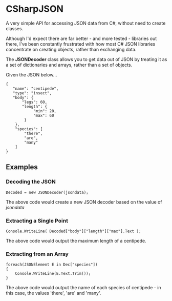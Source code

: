 # CSharpJSON
A very simple API for accessing JSON data from C#, without need to create classes.

Although I'd expect there are far better - and more tested - libraries out there, I've been constantly frustrated with
how most C# JSON libraries concentrate on creating objects, rather than exchanging data.

The **JSONDecoder** class allows you to get data out of JSON by treating it as a set of dictionaries and arrays, rather than a set of objects.

Given the JSON below...

```
{
   "name": "centipede",
   "type": "insect",
   "body": {
       "legs": 60,
	   "length": {
	        "min": 20,
			"max": 60
		}
	},
	"species": [
		"there",
		"are",
		"many"
	]	
}
```

## Examples

### Decoding the JSON

```
Decoded = new JSONDecoder(jsondata);
```

The above code would create a new JSON decoder based on the value of *jsondata*

### Extracting a Single Point

```
Console.WriteLine( Decoded["body"]["length"]["max"].Text );
```

The above code would output the maximum length of a centipede.

### Extracting from an Array

```
foreach(JSONElement E in Dec["species"])
{
    Console.WriteLine(E.Text.Trim());
}
```

The above code would output the name of each species of centipede - in this case, the values 'there', 'are' and 'many'.
